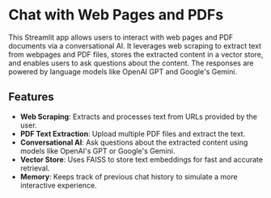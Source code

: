 # Chat with Web Pages and PDFs

This Streamlit app allows users to interact with web pages and PDF documents via a conversational AI. It leverages web scraping to extract text from webpages and PDF files, stores the extracted content in a vector store, and enables users to ask questions about the content. The responses are powered by language models like OpenAI GPT and Google's Gemini.

## Features
- **Web Scraping**: Extracts and processes text from URLs provided by the user.
- **PDF Text Extraction**: Upload multiple PDF files and extract the text.
- **Conversational AI**: Ask questions about the extracted content using models like OpenAI's GPT or Google's Gemini.
- **Vector Store**: Uses FAISS to store text embeddings for fast and accurate retrieval.
- **Memory**: Keeps track of previous chat history to simulate a more interactive experience.

